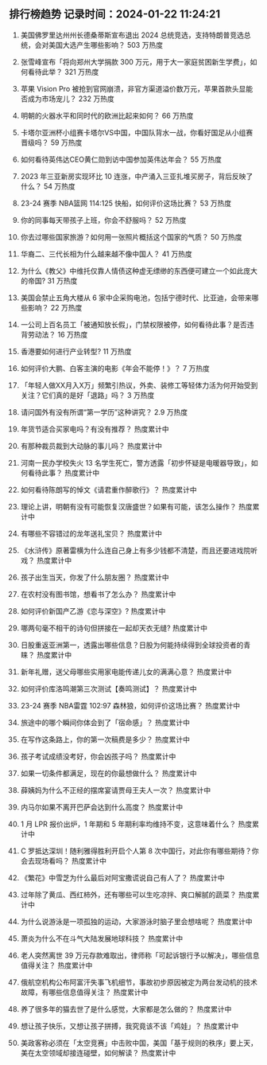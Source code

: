 
## 排行榜趋势 记录时间：2024-01-22 11:24:21
  
  1. 美国佛罗里达州州长德桑蒂斯宣布退出 2024 总统竞选，支持特朗普竞选总统，会对美国大选产生哪些影响？ 503 万热度
    
  2. 张雪峰宣布「将向郑州大学捐款 300 万元，用于大一家庭贫困新生学费」，如何看待此举？ 321 万热度
    
  3. 苹果 Vision Pro 被抢到官网崩溃，非官方渠道溢价数万元，苹果首款头显能否成为市场宠儿？ 232 万热度
    
  4. 明朝的火器水平和同时代的欧洲比起来如何？ 66 万热度
    
  5. 卡塔尔亚洲杯小组赛卡塔尔VS中国，中国队背水一战，你看好国足从小组赛晋级吗？ 59 万热度
    
  6. 如何看待英伟达CEO黄仁勋到访中国参加英伟达年会？ 55 万热度
    
  7. 2023 年三亚新房实现环比 10 连涨，中产涌入三亚扎堆买房子，背后反映了什么？ 54 万热度
    
  8. 23-24 赛季 NBA篮网 114:125 快船，如何评价这场比赛？ 53 万热度
    
  9. 你的同事每天带孩子上班，你会不舒服吗？ 52 万热度
    
  10. 你去过哪些国家旅游？如何用一张照片概括这个国家的气质？ 50 万热度
    
  11. 华裔二、三代长相为什么越来越不像中国人？ 41 万热度
    
  12. 为什么《教父》中维托仅靠人情债这种虚无缥缈的东西便可建立一个如此庞大的帝国? 31 万热度
    
  13. 美国会禁止五角大楼从 6 家中企采购电池，包括宁德时代、比亚迪，会带来哪些影响？ 22 万热度
    
  14. 一公司上百名员工「被通知放长假」，门禁权限被停，如何看待此事？是否违背劳动法？ 16 万热度
    
  15. 香港要如何进行产业转型? 11 万热度
    
  16. 如何评价大鹏、白客主演的电影《年会不能停！》？ 7 万热度
    
  17. 「年轻人做XX月入X万」频繁引热议，外卖、装修工等轻体力活为何开始受到关注？它们真的是好「退路」吗？ 3 万热度
    
  18. 请问国外有没有所谓“第一学历”这种讲究？ 2.9 万热度
    
  19. 年货节适合买家电吗？有没有推荐？ 热度累计中
    
  20. 有那种裁员裁到大动脉的事儿吗？ 热度累计中
    
  21. 河南一民办学校失火 13 名学生死亡，警方透露「初步怀疑是电暖器导致」，如何看待此事？ 热度累计中
    
  22. 如何看待陈朗写的悼文《请君重作醉歌行》？ 热度累计中
    
  23. 理论上讲，明朝有没有可能恢复汉唐盛世？如果有可能，该怎么操作？ 热度累计中
    
  24. 有哪些不容错过的龙年送礼宝贝？ 热度累计中
    
  25. 《水浒传》原著雷横为什么连自己身上有多少钱都不清楚，而且还要进戏院听戏？ 热度累计中
    
  26. 孩子出生当天，你发了什么朋友圈？ 热度累计中
    
  27. 在农村没有图书馆，想看书了怎么办？ 热度累计中
    
  28. 如何评价新国产乙游《恋与深空》? 热度累计中
    
  29. 哪两句毫不相干的诗句但拼接在一起却天衣无缝? 热度累计中
    
  30. 日股重返亚洲第一，透露出哪些信息？日股为何能持续得到全球投资者的青睐？ 热度累计中
    
  31. 新年礼赠，送父母哪些实用家电能传递儿女的满满心意？ 热度累计中
    
  32. 如何评价库洛鸣潮第三次测试【奏鸣测试】？ 热度累计中
    
  33. 23-24 赛季 NBA雷霆 102:97 森林狼，如何评价这场比赛？ 热度累计中
    
  34. 旅途中的哪个瞬间你体会到了「宿命感」？ 热度累计中
    
  35. 在写作这条路上，你的第一次稿费是多少？ 热度累计中
    
  36. 孩子考试成绩没考好，你会凶孩子吗？ 热度累计中
    
  37. 如果一切条件都满足，现在的你最想做什么？ 热度累计中
    
  38. 薛姨妈为什么不正经的摆席宴请贾母王夫人一次？ 热度累计中
    
  39. 内马尔如果不离开巴萨会达到什么高度？ 热度累计中
    
  40. 1 月 LPR 报价出炉，1 年期和 5 年期利率均维持不变，这意味着什么？ 热度累计中
    
  41. C 罗抵达深圳！随利雅得胜利开启个人第 8 次中国行，对此你有哪些期待？你会去现场看吗？ 热度累计中
    
  42. 《繁花》中雪芝为什么最后对阿宝撒谎说自己有人了？ 热度累计中
    
  43. 过年除了黄瓜、西红柿外，还有哪些可以生吃凉拌、爽口解腻的蔬菜？ 热度累计中
    
  44. 为什么说游泳是一项孤独的运动，大家游泳时脑子里会想啥呢？ 热度累计中
    
  45. 萧炎为什么不在斗气大陆发展地球科技？ 热度累计中
    
  46. 老人突然离世 39 万元存款难取出，律师称「可起诉银行予以解决」，哪些信息值得关注？ 热度累计中
    
  47. 俄航空机构公布阿富汗失事飞机细节，事故初步原因被定为两台发动机的技术故障，有哪些信息值得关注？ 热度累计中
    
  48. 养了很多年的猫去世了是什么感觉，大家都是怎么做的？ 热度累计中
    
  49. 想让孩子快乐，又想让孩子拼搏，我究竟该不该「鸡娃」？ 热度累计中
    
  50. 美政客称必须在「太空竞赛」中击败中国，美国「基于规则的秩序」要上天，美在太空领域却接连碰壁，如何解读？ 热度累计中
    